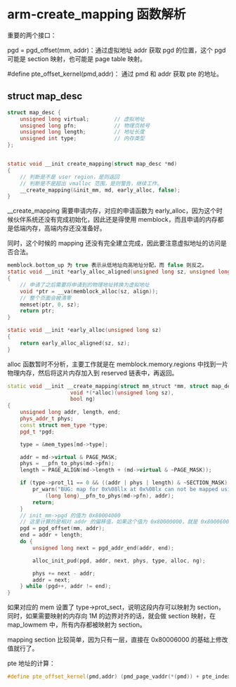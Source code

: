 # arm-create_mapping 函数解析



重要的两个接口：

pgd = pgd_offset(mm, addr)：通过虚拟地址 addr 获取 pgd 的位置，这个 pgd 可能是 section 映射，也可能是 page table 映射。

\#define pte_offset_kernel(pmd,addr)： 通过 pmd 和 addr 获取 pte 的地址。 



## struct map_desc

```c
struct map_desc {
	unsigned long virtual;        // 虚拟地址
	unsigned long pfn;            // 物理页帧号
	unsigned long length;         // 地址长度
	unsigned int type;            // 内存类型
};
```

```c

static void __init create_mapping(struct map_desc *md)
{
    // 判断是不是 user region，是则返回
    // 判断是不是超出 vmalloc 范围，是则警告，继续工作。
    __create_mapping(&init_mm, md, early_alloc, false);
}
```

__create_mapping 需要申请内存，对应的申请函数为 early_alloc，因为这个时候伙伴系统还没有完成初始化，因此还是得使用 memblock，而且申请的内存都是低端内存，高端内存还没准备好。 

同时，这个时候的 mapping 还没有完全建立完成，因此要注意虚拟地址的访问是否合法。 

```c
memblock.bottom_up 为 true 表示从低地址向高地址分配，而 false 则反之。 
static void __init *early_alloc_aligned(unsigned long sz, unsigned long align)
{
    // 申请了之后需要将申请到的物理地址转换为虚拟地址
	void *ptr = __va(memblock_alloc(sz, align));  
    // 整个页面会被清零
	memset(ptr, 0, sz);
	return ptr;
}

static void __init *early_alloc(unsigned long sz)
{
	return early_alloc_aligned(sz, sz);
}
```

alloc 函数暂时不分析，主要工作就是在 memblock.memory.regions 中找到一片物理内存，然后将这片内存加入到 reserved 链表中，再返回。 



```c++
static void __init __create_mapping(struct mm_struct *mm, struct map_desc *md,
				    void *(*alloc)(unsigned long sz),
				    bool ng)
{
	unsigned long addr, length, end;
	phys_addr_t phys;
	const struct mem_type *type;
	pgd_t *pgd;

	type = &mem_types[md->type];

	addr = md->virtual & PAGE_MASK;
	phys = __pfn_to_phys(md->pfn);
	length = PAGE_ALIGN(md->length + (md->virtual & ~PAGE_MASK));

	if (type->prot_l1 == 0 && ((addr | phys | length) & ~SECTION_MASK)) {
		pr_warn("BUG: map for 0x%08llx at 0x%08lx can not be mapped using pages, ignoring.\n",
			(long long)__pfn_to_phys(md->pfn), addr);
		return;
	}
	// init_mm->pgd 的值为 0x80004000
    // 这里计算的是相对 addr 的偏移值，如果这个值为 0x80000000，就是 0x80006000
	pgd = pgd_offset(mm, addr);
	end = addr + length;
	do {
		unsigned long next = pgd_addr_end(addr, end);

		alloc_init_pud(pgd, addr, next, phys, type, alloc, ng);

		phys += next - addr;
		addr = next;
	} while (pgd++, addr != end);
}
```

如果对应的 mem 设置了 type->prot_sect，说明这段内存可以映射为 section，同时，如果需要映射的内存向 1M 的边界对齐的话，就会做 section 映射，在 map_lowmem 中，所有内存都被映射为 section。  

mapping section 比较简单，因为只有一层，直接在 0x80006000 的基础上修改值就行了。



pte 地址的计算：

```c++
#define pte_offset_kernel(pmd,addr)	(pmd_page_vaddr(*(pmd)) + pte_index(addr))

```
















